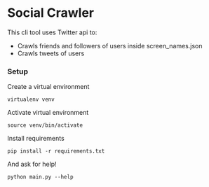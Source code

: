 # Social Crawler

This cli tool uses Twitter api to:
- Crawls friends and followers of users inside screen_names.json
- Crawls tweets of users

### Setup

Create a virtual environment

`virtualenv venv`

Activate virtual environment

`source venv/bin/activate`

Install requirements

`pip install -r requirements.txt`

And ask for help!

`python main.py --help`